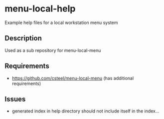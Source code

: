 # menu-local-help

Example help files for a local workstation menu system

## Description

Used as a sub repository for menu-local-menu

## Requirements

* https://github.com/csteel/menu-local-menu (has additional requirements)

## Issues

* generated index in help directory should not include itself in the index...
